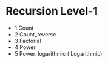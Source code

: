 
# Recursion Level-1


- 1 Count
- 2 Count_reverse
- 3 Factorial
- 4 Power
- 5 Power_logarithmic ( Logarithmic)

 
